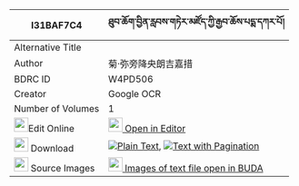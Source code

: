 |I31BAF7C4|ཐུབ་ཆོག་བྱིན་རླབས་གཏེར་མཛོད་ཀྱི་རྒྱབ་ཆོས་པདྨ་དཀར་པོ། 
| --- | --- 
|Alternative Title |
|Author| 菊·弥旁降央朗吉嘉措
|BDRC ID | W4PD506
|Creator | Google OCR
|Number of Volumes| 1
|<img width="25" src="https://img.icons8.com/color/25/000000/edit-property.png">Edit Online| [<img width="25" src="https://avatars.githubusercontent.com/u/45091458?s=200&v=4"> Open in Editor](http://editor.openpecha.org/I31BAF7C4)
|<img width="25" src="https://img.icons8.com/fluent/48/000000/download-2.png"/>  Download | [![](https://img.icons8.com/color/20/000000/txt.png)Plain Text](https://github.com/Openpecha/I31BAF7C4/releases/download/v1/tub_chok_jinlab_terdzo_kyi_gya_plain_I31BAF7C4.zip), [![](https://img.icons8.com/color/20/000000/txt.png)Text with Pagination](https://github.com/Openpecha/I31BAF7C4/releases/download/v1/tub_chok_jinlab_terdzo_kyi_gya_pages_I31BAF7C4.zip)
|<img width="25" src="https://img.icons8.com/plasticine/100/000000/pictures-folder.png"/>  Source Images | [<img width="25" src="https://library.bdrc.io/icons/BUDA-small.svg"> Images of text file open in BUDA](https://library.bdrc.io/show/bdr:W4PD506)